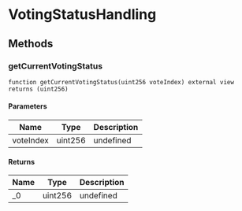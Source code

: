 # VotingStatusHandling









## Methods

### getCurrentVotingStatus

```solidity
function getCurrentVotingStatus(uint256 voteIndex) external view returns (uint256)
```





#### Parameters

| Name | Type | Description |
|---|---|---|
| voteIndex | uint256 | undefined |

#### Returns

| Name | Type | Description |
|---|---|---|
| _0 | uint256 | undefined |




